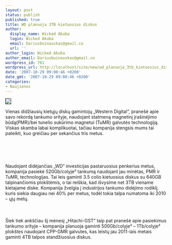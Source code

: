```yaml
---
layout: post
status: publish
published: true
title: WD planuoja 3TB kietuosius diskus
author:
  display_name: Wicked Akuba
  login: Wicked Akuba
  email: Dariusbuinauskas@gmail.co
  url: ''
author_login: Wicked Akuba
author_email: Dariusbuinauskas@gmail.co
wordpress_id: 701
wordpress_url: http://localhost/site/new/wd_planuoja_3tb_kietuosius_diskus/
date: '2007-10-29 09:00:46 +0200'
date_gmt: '2007-10-29 09:00:46 +0200'
categories:
- Naujienos
---
```

<div class="imgright"><img src="http://www.descom.com/catalog/images/wdfDesktop_SE_JS.jpg " border="1"></div>
<p>Vienas didžiausių kietųjų diskų gamintojų „Western Digital“, pranešė apie savo rekordą tankumo srityje, naudojant statmeną magnetinį įrašinėjimo būdą(PMR)/bei tunelio sukūrimo magnetui (TuMR) galvutės technologiją. Viskas skamba labai komplikuotai, tačiau kompanija stengsis mums tai pateikti, kuo greičiau per sekančius tris metus.<br />
<br><br />
<br><br />
<br>Naudojant didėjančias „WD“ investicijas pastaruosius penkerius metus, kompanija pasiekė 520Gb/colyje² tankumą naudojant jau minėtas, PMR ir TuMR, technologijas. Tai leis gaminti 3.5 colio kietuosius diskus su 640GB talpinančiomis plokštėmis, o tai reiškia, kad išvysime net 3TB viename kietajame diske. Kompanija žvelgia į industrijos tankumo didėjimo rodiklį, kuris siekia daugiau nei 40% per metus, todėl tokia talpa numatoma iki 2010 – ųjų metų.<br />
<br><br />
<br>Šiek tiek ankščiau šį mėnesį „Hitachi-GST“  taip pat pranešė apie pasiekimus tankumo srityje – kompanija planuoja gaminti 500Gb/colyje² – 1Tb/colyje² plokštes naudojant CPP-GMR galvutes, kas leistų jau 2011-iais metais gaminti 4TB talpos standžiuosius diskus.<br />
<br></p>
